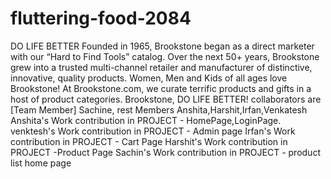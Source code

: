 # fluttering-food-2084
DO LIFE BETTER
Founded in 1965, Brookstone began as a direct marketer with our “Hard to Find Tools” catalog. Over the next 50+ years, Brookstone grew into a trusted multi-channel retailer and manufacturer of distinctive, innovative, quality products. Women, Men and Kids of all ages love Brookstone! At Brookstone.com, we curate terrific products and gifts in a host of product categories. Brookstone, DO LIFE BETTER!
collaborators are [Team Member] Sachine, rest Members Anshita,Harshit,Irfan,Venkatesh
Anshita's Work contribution in PROJECT - HomePage,LoginPage.
venktesh's Work  contribution in PROJECT - Admin page
Irfan's Work  contribution in PROJECT - Cart Page
Harshit's Work  contribution in PROJECT -Product Page
Sachin's Work contribution in PROJECT - product list home page